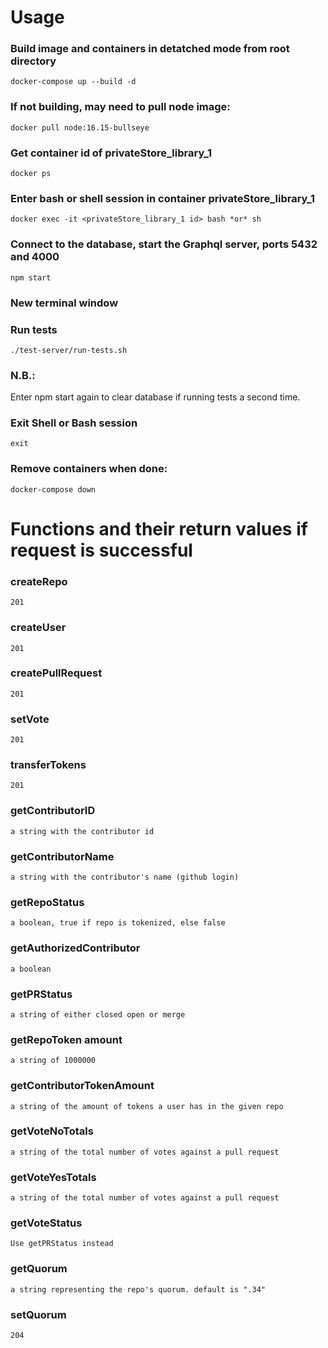 # Usage

### Build image and containers in detatched mode from root directory

```
docker-compose up --build -d
```

### If not building, may need to pull node image:

```
docker pull node:16.15-bullseye
```

### Get container id of privateStore_library_1

```
docker ps
```

### Enter bash or shell session in container privateStore_library_1

```
docker exec -it <privateStore_library_1 id> bash *or* sh
```

### Connect to the database, start the Graphql server, ports 5432 and 4000

```
npm start
```

### New terminal window

### Run tests

```
./test-server/run-tests.sh
```

### N.B.:

Enter npm start again to clear database if running tests a second time.

### Exit Shell or Bash session

```
exit
```

### Remove containers when done:

```
docker-compose down
```

# Functions and their return values if request is successful

### createRepo

```
201
```

### createUser

```
201
```

### createPullRequest

```
201
```

### setVote

```
201
```

### transferTokens

```
201
```

### getContributorID

```
a string with the contributor id
```

### getContributorName

```
a string with the contributor's name (github login)
```

### getRepoStatus

```
a boolean, true if repo is tokenized, else false
```

### getAuthorizedContributor

```
a boolean
```

### getPRStatus

```
a string of either closed open or merge
```

### getRepoToken amount

```
a string of 1000000
```

### getContributorTokenAmount

```
a string of the amount of tokens a user has in the given repo
```

### getVoteNoTotals

```
a string of the total number of votes against a pull request
```

### getVoteYesTotals

```
a string of the total number of votes against a pull request
```

### getVoteStatus

```
Use getPRStatus instead
```

### getQuorum

```
a string representing the repo's quorum. default is ".34"
```

### setQuorum

```
204
```
